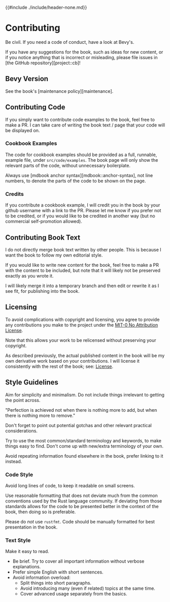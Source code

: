 {{#include ./include/header-none.md}}

# Contributing

Be civil. If you need a code of conduct, have a look at Bevy's.

If you have any suggestions for the book, such as ideas for new content, or
if you notice anything that is incorrect or misleading, please file issues in
[the GitHub repository][project::cb]!

## Bevy Version

See the book's [maintenance policy][maintenance].

## Contributing Code

If you simply want to contribute code examples to the book, feel free to
make a PR. I can take care of writing the book text / page that your code
will be displayed on.

### Cookbook Examples

The code for cookbook examples should be provided as a full, runnable,
example file, under `src/code/examples`. The book page will only show the
relevant parts of the code, without unnecessary boilerplate.

Always use [mdbook anchor syntax][mdbook::anchor-syntax], not line numbers,
to denote the parts of the code to be shown on the page.

### Credits

If you contribute a cookbook example, I will credit you in the book by your
github username with a link to the PR. Please let me know if you prefer not
to be credited, or if you would like to be credited in another way (but no
commercial self-promotion allowed).

## Contributing Book Text

I do not directly merge book text written by other people. This is because
I want the book to follow my own editorial style.

If you would like to write new content for the book, feel free to make a
PR with the content to be included, but note that it will likely not be
preserved exactly as you wrote it.

I will likely merge it into a temporary branch and then edit or rewrite it
as I see fit, for publishing into the book.

## Licensing

To avoid complications with copyright and licensing, you agree to provide
any contributions you make to the project under the [MIT-0 No Attribution
License](https://github.com/bevy-cheatbook/mit-0).

Note that this allows your work to be relicensed without preserving your
copyright.

As described previously, the actual published content in the book will be my
own derivative work based on your contributions. I will license it consistently
with the rest of the book; see: [License](./introduction.md#license).

## Style Guidelines

Aim for simplicity and minimalism. Do not include things irrelevant to
getting the point across.

"Perfection is achieved not when there is nothing more to add, but when
there is nothing more to remove."

Don't forget to point out potential gotchas and other relevant practical
considerations.

Try to use the most common/standard terminology and keywords, to make things
easy to find. Don't come up with new/extra terminology of your own.

Avoid repeating information found elsewhere in the book, prefer linking to
it instead.

### Code Style

Avoid long lines of code, to keep it readable on small screens.

Use reasonable formatting that does not deviate much from the common conventions
used by the Rust language community. If deviating from those standards allows
for the code to be presented better in the context of the book, then doing so is
preferable.

Please do *not* use `rustfmt`. Code should be manually formatted for best
presentation in the book.

### Text Style

Make it easy to read.

- Be brief. Try to cover all important information without verbose explanations.
- Prefer simple English with short sentences.
- Avoid information overload:
  - Split things into short paragraphs.
  - Avoid introducing many (even if related) topics at the same time.
  - Cover advanced usage separately from the basics.
